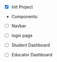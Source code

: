 * [x] Init Project
 
- Components:

* [ ] Navbar
* [ ] login page
* [ ] Student Dashboard
* [ ] Educator Dashboard
 